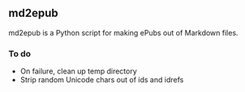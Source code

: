 ## md2epub

md2epub is a Python script for making ePubs out of Markdown files.

### To do

* On failure, clean up temp directory
* Strip random Unicode chars out of ids and idrefs
